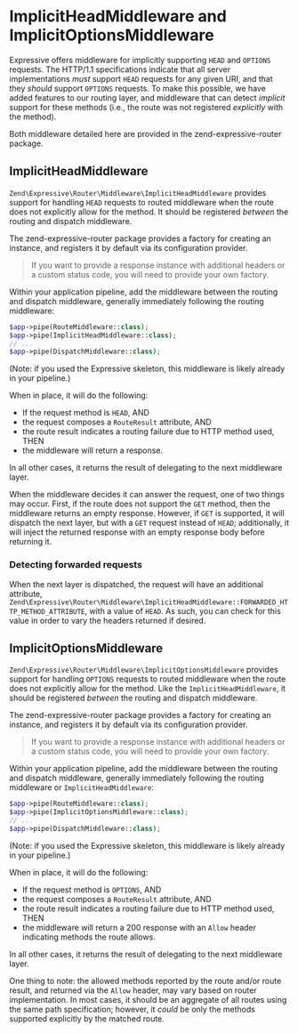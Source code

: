 # ImplicitHeadMiddleware and ImplicitOptionsMiddleware

Expressive offers middleware for implicitly supporting `HEAD` and `OPTIONS`
requests. The HTTP/1.1 specifications indicate that all server implementations
_must_ support `HEAD` requests for any given URI, and that they _should_ support
`OPTIONS` requests. To make this possible, we have added features to our routing
layer, and middleware that can detect _implicit_ support for these methods
(i.e., the route was not registered _explicitly_ with the method).

Both middleware detailed here are provided in the zend-expressive-router
package.

## ImplicitHeadMiddleware

`Zend\Expressive\Router\Middleware\ImplicitHeadMiddleware` provides support for
handling `HEAD` requests to routed middleware when the route does not explicitly
allow for the method. It should be registered _between_ the routing and dispatch
middleware.

The zend-expressive-router package provides a factory for creating an instance,
and registers it by default via its configuration provider.

> If you want to provide a response instance with additional headers or a custom
> status code, you will need to provide your own factory.

Within your application pipeline, add the middleware between the routing and
dispatch middleware, generally immediately following the routing middleware:

```php
$app->pipe(RouteMiddleware::class);
$app->pipe(ImplicitHeadMiddleware::class);
// ...
$app->pipe(DispatchMiddleware::class);
```

(Note: if you used the Expressive skeleton, this middleware is likely already in
your pipeline.)

When in place, it will do the following:

- If the request method is `HEAD`, AND
- the request composes a `RouteResult` attribute, AND
- the route result indicates a routing failure due to HTTP method used, THEN
- the middleware will return a response.

In all other cases, it returns the result of delegating to the next middleware
layer.

When the middleware decides it can answer the request, one of two things may
occur. First, if the route does not support the `GET` method, then the
middleware returns an empty response.  However, if `GET` is supported, it will
dispatch the next layer, but with a `GET` request instead of `HEAD`;
additionally, it will inject the returned response with an empty response body
before returning it.

### Detecting forwarded requests

When the next layer is dispatched, the request will have an additional
attribute, `Zend\Expressive\Router\Middleware\ImplicitHeadMiddleware::FORWARDED_HTTP_METHOD_ATTRIBUTE`,
with a value of `HEAD`. As such, you can check for this value in order to vary
the headers returned if desired.

## ImplicitOptionsMiddleware

`Zend\Expressive\Router\Middleware\ImplicitOptionsMiddleware` provides support for
handling `OPTIONS` requests to routed middleware when the route does not
explicitly allow for the method. Like the `ImplicitHeadMiddleware`, it should be
registered _between_ the routing and dispatch middleware.

The zend-expressive-router package provides a factory for creating an instance,
and registers it by default via its configuration provider.

> If you want to provide a response instance with additional headers or a custom
> status code, you will need to provide your own factory.

Within your application pipeline, add the middleware between the routing and
dispatch middleware, generally immediately following the routing middleware or
`ImplicitHeadMiddleware`:

```php
$app->pipe(RouteMiddleware::class);
$app->pipe(ImplicitOptionsMiddleware::class);
// ...
$app->pipe(DispatchMiddleware::class);
```

(Note: if you used the Expressive skeleton, this middleware is likely already in
your pipeline.)

When in place, it will do the following:

- If the request method is `OPTIONS`, AND
- the request composes a `RouteResult` attribute, AND
- the route result indicates a routing failure due to HTTP method used, THEN
- the middleware will return a 200 response with an `Allow` header indicating
  methods the route allows.

In all other cases, it returns the result of delegating to the next middleware
layer.

One thing to note: the allowed methods reported by the route and/or route
result, and returned via the `Allow` header,  may vary based on router
implementation. In most cases, it should be an aggregate of all routes using the
same path specification; however, it *could* be only the methods supported
explicitly by the matched route.
